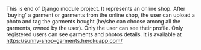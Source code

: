 This is end of Django module project. It represents an online shop. After 'buying' a garment or garments from the online shop, 
the user can upload a photo and tag the garments bought (he/she can choose among all the garments, owned by the user). 
Only the user can see their profile. Only registered users can see garments and photos details. It is available at https://sunny-shop-garments.herokuapp.com/
